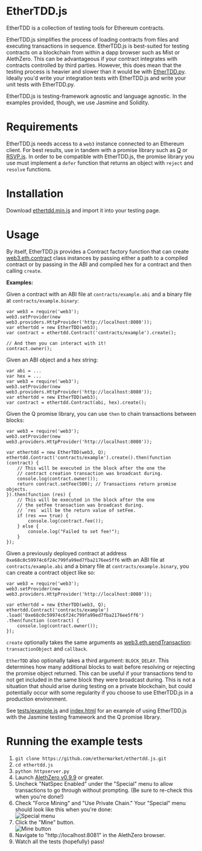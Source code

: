 # EtherTDD.js 
EtherTDD is a collection of testing tools for Ethereum contracts.

EtherTDD.js simplifies the process of loading contracts from files and executing transactions in sequence. EtherTDD.js is best-suited for testing contracts on a blockchain from within a dapp browser such as Mist or AlethZero. This can be advantageous if your contract integrates with contracts controlled by third parties. However, this does mean that the testing process is heavier and slower than it would be with [EtherTDD.py](https://github.com/ethermarket/ethertdd.py). Ideally you'd write your integration tests with EtherTDD.js and write your unit tests with EtherTDD.py.

EtherTDD.js is testing-framework agnostic and language agnostic. In the examples provided, though, we use Jasmine and Solidity.

# Requirements

EtherTDD.js needs access to a `web3` instance connected to an Ethereum client. For best results, use in tandem with a promise library such as [Q](https://github.com/kriskowal/q) or [RSVP.js](https://github.com/tildeio/rsvp.js). In order to be compatible with EtherTDD.js, the promise library you use must implement a `defer` function that returns an object with `reject` and `resolve` functions.

# Installation

Download [ethertdd.min.js](https://raw.githubusercontent.com/ethermarket/ethertdd.js/master/dist/ethertdd.min.js) and import it into your testing page.

# Usage

By itself, EtherTDD.js provides a Contract factory function that can create [web3.eth.contract](https://github.com/ethereum/wiki/wiki/JavaScript-API#web3ethcontract) class instances by passing either a path to a compiled contract or by passing in the ABI and compiled hex for a contract and then calling `create`.

**Examples:**

Given a contract with an ABI file at `contracts/example.abi` and a binary file at `contracts/example.binary`:

    var web3 = require('web3');
    web3.setProvider(new web3.providers.HttpProvider('http://localhost:8080'));
    var ethertdd = new EtherTDD(web3);
    var contract = ethertdd.Contract('contracts/example').create();

    // And then you can interact with it!
    contract.owner();

Given an ABI object and a hex string:

    var abi = ...
    var hex = ...
    var web3 = require('web3');
    web3.setProvider(new web3.providers.HttpProvider('http://localhost:8080'));
    var ethertdd = new EtherTDD(web3);
    var contract = ethertdd.Contract(abi, hex).create();
    
Given the Q promise library, you can use `then` to chain transactions between blocks:

    var web3 = require('web3');
    web3.setProvider(new web3.providers.HttpProvider('http://localhost:8080'));

    var ethertdd = new EtherTDD(web3, Q);
    ethertdd.Contract('contracts/example').create().then(function (contract) {
        // This will be executed in the block after the one the
        // contract creation transaction was broadcast during.
        console.log(contract.owner());
        return contract.setFee(500); // Transactions return promise objects.
    }).then(function (res) {
        // This will be executed in the block after the one
        // the setFee transaction was broadcast during.
        // `res` will be the return value of setFee.
        if (res === true) {
            console.log(contract.fee());
        } else {
            console.log("Failed to set fee!");
        }
    });

Given a previously deployed contract at address `0xe68c0c59974c6f24c799fa99ed7fba2176ee5ff6` with an ABI file at `contracts/example.abi` and a binary file at `contracts/example.binary`, you can create a contract object like so:

    var web3 = require('web3');
    web3.setProvider(new web3.providers.HttpProvider('http://localhost:8080'));

    var ethertdd = new EtherTDD(web3, Q);
    ethertdd.Contract('contracts/example')
    .load('0xe68c0c59974c6f24c799fa99ed7fba2176ee5ff6')
    .then(function (contract) {
        console.log(contract.owner());
    });

`create` optionally takes the same arguments as [web3.eth.sendTransaction](https://github.com/ethereum/wiki/wiki/JavaScript-API#web3ethsendtransaction): `transactionObject` and `callback`.

`EtherTDD` also optionally takes a third argument: `BLOCK_DELAY`. This determines how many additional blocks to wait before resolving or rejecting the promise object returned. This can be useful if your transactions tend to not get included in the same block they were broadcast during. This is not a situation that should arise during testing on a private blockchain, but could potentially occur with some regularity if you choose to use EtherTDD.js in a production environment.

See [tests/example.js](https://raw.githubusercontent.com/ethermarket/ethertdd.js/master/tests/example.js) and [index.html](https://raw.githubusercontent.com/ethermarket/ethertdd.js/master/index.html) for an example of using EtherTDD.js with the Jasmine testing framework and the Q promise library.

# Running the example tests

1. `git clone https://github.com/ethermarket/ethertdd.js.git`
1. `cd ethertdd.js`
1. `python httpserver.py`
1. Launch [AlethZero v0.9.9](https://github.com/ethereum/cpp-ethereum/wiki) or greater.
1. Uncheck "NatSpec Enabled" under the "Special" menu to allow transactions to go through without prompting. (Be sure to re-check this when you're done!)
1. Check "Force Mining" and "Use Private Chain." Your "Special" menu should look like this when you're done:  
![Special menu](http://i.imgur.com/qtavYc7.png)
1. Click the "Mine" button.  
![Mine button](http://i.imgur.com/dCKGz1X.png)
1. Navigate to "http://localhost:8081" in the AlethZero browser.
1. Watch all the tests (hopefully) pass!
